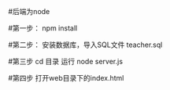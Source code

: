 #后端为node 

#第一步：
	npm install

#第二步：
	安装数据库，导入SQL文件 teacher.sql

#第三步
	cd 目录
	运行 node server.js

#第四步
	打开web目录下的index.html

	